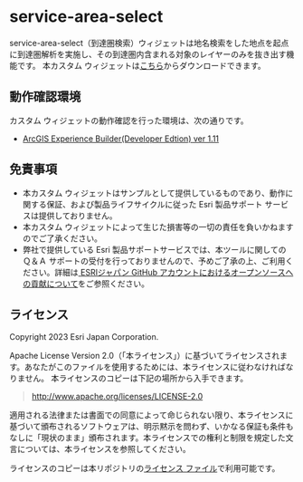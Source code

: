 # service-area-select

  service-area-select（到達圏検索）ウィジェットは地名検索をした地点を起点に到達圏解析を実施し、その到達圏内含まれる対象のレイヤーのみを抜き出す機能です。
  本カスタム ウィジェットは[こちら](https://github.com/EsriJapan/arcgis-experience-builder-sdk-resources/raw/master/widgets/service-area-select/service-area-select.zip)からダウンロードできます。
  

## 動作確認環境

  カスタム ウィジェットの動作確認を行った環境は、次の通りです。
  * [ArcGIS Experience Builder(Developer Edtion) ver 1.11](https://developers.arcgis.com/experience-builder/guide/whats-new/)

## 免責事項
  
  * 本カスタム ウィジェットはサンプルとして提供しているものであり、動作に関する保証、および製品ライフサイクルに従った Esri 製品サポート サービスは提供しておりません。
  * 本カスタム ウィジェットによって生じた損害等の一切の責任を負いかねますのでご了承ください。
  * 弊社で提供している Esri 製品サポートサービスでは、本ツールに関しての Ｑ＆Ａ サポートの受付を行っておりませんので、予めご了承の上、ご利用ください。詳細は[
ESRIジャパン GitHub アカウントにおけるオープンソースへの貢献について](https://github.com/EsriJapan/contributing)をご参照ください。



## ライセンス
Copyright 2023 Esri Japan Corporation.

Apache License Version 2.0（「本ライセンス」）に基づいてライセンスされます。あなたがこのファイルを使用するためには、本ライセンスに従わなければなりません。
本ライセンスのコピーは下記の場所から入手できます。

> http://www.apache.org/licenses/LICENSE-2.0

適用される法律または書面での同意によって命じられない限り、本ライセンスに基づいて頒布されるソフトウェアは、明示黙示を問わず、いかなる保証も条件もなしに「現状のまま」頒布されます。本ライセンスでの権利と制限を規定した文言については、本ライセンスを参照してください。

ライセンスのコピーは本リポジトリの[ライセンス ファイル](./LICENSE)で利用可能です。